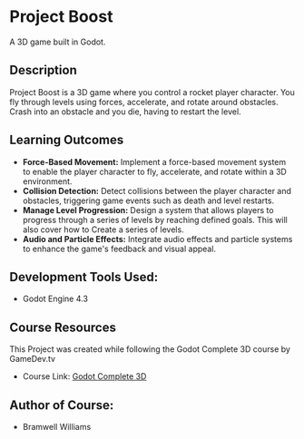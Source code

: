 # Project Boost

A 3D game built in Godot.

## Description

Project Boost is a 3D game where you control a rocket player character. You fly through levels using forces, accelerate, and rotate around obstacles. Crash into an obstacle and you die, having to restart the level.

## Learning Outcomes

*   **Force-Based Movement:** Implement a force-based movement system to enable the player character to fly, accelerate, and rotate within a 3D environment.
*   **Collision Detection:** Detect collisions between the player character and obstacles, triggering game events such as death and level restarts.
*   **Manage Level Progression:** Design a system that allows players to progress through a series of levels by reaching defined goals. This will also cover how to Create a series of levels.
*   **Audio and Particle Effects:**  Integrate audio effects and particle systems to enhance the game's feedback and visual appeal.

## Development Tools Used:

*   Godot Engine 4.3

## Course Resources

This Project was created while following the Godot Complete 3D course by GameDev.tv

*   Course Link: [Godot Complete 3D](https://www.gamedev.tv/courses/godot-complete-3d)

## Author of Course:

*   Bramwell Williams
